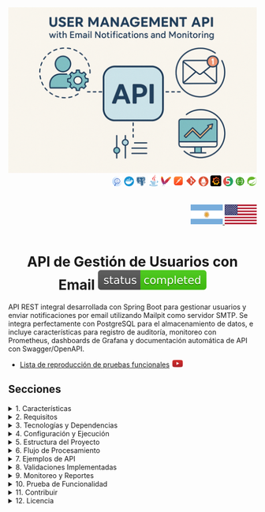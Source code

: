 <div align="center">
  <img src="../img/email-project.png" alt="Servicio de API de Email">
</div>

<div align="right">
    <img width="20" height="20" src="../icons/backend/java/png/log-four-j.png" />
    <img width="20" height="20" src="../icons/devops/png/docker.png" />
    <img width="20" height="20" src="../icons/database/png/postgres.png" />
    <img width="24" height="24" src="../icons/backend/java/png/java.png" />
    <img width="20" height="20" src="../icons/devops/png/maven.png" />
    <img width="22" height="22" src="../icons/devops/png/postman.png" />
    <img width="22" height="22" src="../icons/devops/png/git.png" />
    <img width="20" height="20" src="../icons/devops/png/prometheus.png" />
    <img width="22" height="22" src="../icons/devops/png/grafana.png" />   
    <img width="20" height="20" src="../icons/backend/java/png/junit.png" />
    <img width="20" height="20" src="../icons/devops/png/swagger.png" />
    <img width="20" height="20" src="../icons/backend/java/png/spring-boot.png" />
</div>

<br>

<br>

<div align="right">
  <a href="./README.es.md" target="_blank">
    <img src="../img/arg-flag.jpg" width="65" height="40" alt="Español" />
  </a>
  <a href="../../../../../README.md" target="_blank">
    <img src="../img/eeuu-flag.jpg" width="65" height="40" alt="English" />
  </a>
</div>

<br>

<div align="center">

# API de Gestión de Usuarios con Email ![(status-completed)](../icons/badges/status-completed.svg)

</div>


API REST integral desarrollada con Spring Boot para gestionar usuarios y enviar notificaciones por email utilizando Mailpit como servidor SMTP. Se integra perfectamente con PostgreSQL para el almacenamiento de datos, e incluye características para registro de auditoría, monitoreo con Prometheus, dashboards de Grafana y documentación automática de API con Swagger/OpenAPI.

* [Lista de reproducción de pruebas funcionales](https://www.youtube.com/playlist?list=PLCl11UFjHurDSHfBJ-uQp55RG-xhL162C) <a href="https://www.youtube.com/playlist?list=PLCl11UFjHurDSHfBJ-uQp55RG-xhL162C" target="_blank"> <img src="../icons/social-networks/yt.png" width="25" /></a>


## Secciones

<details>
<summary>1. Características</summary>

<br>

* Gestión de Usuarios: Operaciones CRUD completas para la gestión de usuarios
* Notificaciones por Email: Envío automático de emails para eventos de usuarios
* Registro de Auditoría: Seguimiento integral de todas las acciones del sistema
* Monitoreo: Métricas en tiempo real y verificaciones de salud
* Documentación de API: Interfaz Swagger interactiva para exploración de API
* Containerización: Despliegue fácil con Docker
* Integración de Base de Datos: Integración robusta con PostgreSQL
* Visualización de Métricas: Dashboards de Grafana para monitoreo del sistema

</details>


<details>
<summary>2. Requisitos</summary>

<br>

* Java 17 o superior
* Docker y Docker Compose
* Maven para construir el proyecto
* PostgreSQL (si se ejecuta sin Docker)
* Mailpit (si se ejecuta sin Docker)

</details>

<details>
<summary>3. Tecnologías y Dependencias</summary>

<br>

* Spring Boot: Framework principal para construir aplicaciones Java
* Spring Boot Starter Web: Para crear aplicaciones web RESTful
* Spring Boot Starter Mail: Para manejar emails
* Spring Boot Starter Data JPA: Para operaciones de base de datos
* Spring Boot Starter Actuator: Para monitoreo y métricas
* PostgreSQL: Base de datos para persistencia de datos
* Mailpit: Servidor SMTP para pruebas locales de email
* Docker & Docker Compose: Para containerización y orquestación
* Prometheus: Para recolección de métricas
* Grafana: Para visualización de métricas
* Swagger/OpenAPI: Para documentación de API
* Lombok: Para reducir código repetitivo
* JUnit: Para pruebas unitarias

</details>

<details>
<summary>4. Configuración y Ejecución</summary>

<br>

### Clonar Repositorio
```git
git clone https://github.com/andresWeitzel/email-api-service-MailPit
cd email-api-service-MailPit
```

### Configuración de Docker Compose para Desarrollo

* Antes de construir y ejecutar los contenedores, asegúrate de tener Docker ejecutándose (para Windows, usa [Docker Desktop](https://www.docker.com/products/docker-desktop/))
* Una vez instalado, asegúrate de que Docker esté ejecutándose
```git
docker --version
```
`Importante`: Verifica que ningún otro servicio (ej:postgres) esté ejecutándose como daemon en el sistema, de lo contrario ocurrirá un problema de conexión en el puerto.

* Una vez que Docker esté ejecutándose, puedes construir y desplegar los contenedores con docker compose (Este comando solo se necesita una vez para construir).
* Se creará el contenedor para Mailpit y Postgres. 
```git
docker-compose up --build
```

* Después de crear los contenedores con Docker Compose, cada vez que vamos a iniciar los contenedores usaremos el siguiente comando, de lo contrario lo ejecutaremos desde Docker Desktop. Inicia el entorno en modo desarrollo. Cada vez que quieras ejecutar la aplicación en desarrollo, no necesitarás compilar el jar. Simplemente ejecuta el siguiente comando:
```git
docker-compose up
```
* Otra opción es lanzar los contenedores desde Docker Desktop.
* Ejecuta la aplicación
```git
mvn spring-boot:run
```

</details>

<details>
<summary>5. Estructura del Proyecto</summary>

<br>

```
email-api-service-MailPit/
├── src/
│   ├── main/
│   │   ├── java/com/microservice/
│   │   │   ├── config/           # Clases de configuración
│   │   │   ├── controller/       # Controladores REST
│   │   │   ├── dto/             # Objetos de Transferencia de Datos
│   │   │   ├── exception/       # Manejadores de excepciones
│   │   │   ├── model/           # Modelos de entidades
│   │   │   ├── repository/      # Capa de acceso a datos
│   │   │   ├── service/         # Lógica de negocio
│   │   │   └── EmailApiMailpitApplication.java
│   │   └── resources/
│   │       ├── application.yml  # Configuración de la aplicación
│   │       └── static/          # Recursos estáticos
│   └── test/                    # Clases de prueba
├── docker-compose.yml           # Orquestación de Docker
├── Dockerfile                   # Contenedor de la aplicación
├── pom.xml                      # Dependencias de Maven
└── README.md                    # Documentación del proyecto
```

### Componentes Principales

* **Controllers**: Manejan solicitudes y respuestas HTTP
* **Services**: Implementan la lógica de negocio
* **Repositories**: Capa de acceso a datos
* **DTOs**: Objetos de transferencia de datos para comunicación de API
* **Models**: Entidades JPA para mapeo de base de datos
* **Config**: Clases de configuración de la aplicación
* **Exceptions**: Manejo personalizado de excepciones

</details>

<details>
<summary>6. Flujo de Procesamiento</summary>

<br>

1. **Gestión de Usuarios**: 
   * Operaciones de crear, leer, actualizar y eliminar usuarios
   * Notificaciones por email enviadas automáticamente para eventos de usuarios
   * Registro de auditoría para todas las acciones relacionadas con usuarios

2. **Procesamiento de Email**:
   * Integración del servicio de email con el servidor SMTP de Mailpit
   * Generación de emails basada en plantillas
   * Seguimiento del estado de entrega de emails

3. **Registro de Auditoría**:
   * Seguimiento integral de todas las acciones del sistema
   * Capacidades de filtrado por entidad, acción, nombre de usuario y detalles
   * Retención de datos históricos

4. **Monitoreo y Observabilidad**:
   * Verificaciones de salud en tiempo real a través de Spring Boot Actuator
   * Recolección de métricas con Prometheus
   * Visualización de dashboard con Grafana

</details>

<details>
<summary>7. Ejemplos de API</summary>

<br>

### Ejemplos de Gestión de Usuarios

#### Crear Usuario
```bash
curl -X POST http://localhost:8080/api/v1/users \
  -H "Content-Type: application/json" \
  -d '{
    "name": "Juan Pérez",
    "email": "juan.perez@ejemplo.com"
  }'
```

**Campos Requeridos:**
- `name`: String (obligatorio) - El nombre del usuario
- `email`: String (obligatorio) - Formato de email válido

**Ejemplos de Respuesta:**

**Respuesta Exitosa (200):**
```json
{
  "id": 1,
  "name": "Juan Pérez",
  "email": "juan.perez@ejemplo.com"
}
```

**Respuestas de Error:**

**Error de Validación (400):**
```json
{
  "errors": {
    "name": "El nombre es obligatorio"
  },
  "timestamp": "2025-07-14T17:21:59.3410006",
  "status": 400
}
```

**Formato de Email Inválido (400):**
```json
{
  "errors": {
    "email": "El email es inválido"
  },
  "timestamp": "2025-07-14T17:21:59.3410006",
  "status": 400
}
```

**Error de Email Duplicado (400):**
```json
{
  "errors": "El email ya está en uso: El email juan.perez@ejemplotest.com ya existe.",
  "timestamp": "2025-07-14T17:30:37.1875171",
  "status": 400
}
```

**📧 Email de Mailpit (después de la creación exitosa):**
```
From: noreply@email-api-service.com
To: juan.perez@ejemplo.com
Subject: Notificación de Registro de Cuenta

Hola Juan Pérez,

¡Gracias por registrarte con nosotros!
```

<br>

#### Obtener Todos los Usuarios
```bash
curl -X GET http://localhost:8080/api/v1/users
```

**Ejemplos de Respuesta:**

**Respuesta Exitosa (200):**
```json
{
  "content": [
    {
      "id": 1,
      "name": "Juan Pérez",
      "email": "juan.perez@ejemplo.com"
    },
    {
      "id": 2,
      "name": "María García",
      "email": "maria.garcia@ejemplo.com"
    }
  ],
  "pageable": {
    "sort": {
      "empty": false,
      "sorted": true,
      "unsorted": false
    },
    "offset": 0,
    "pageNumber": 0,
    "pageSize": 30,
    "paged": true,
    "unpaged": false
  },
  "totalElements": 2,
  "totalPages": 1,
  "last": true,
  "size": 30,
  "number": 0,
  "sort": {
    "empty": false,
    "sorted": true,
    "unsorted": false
  },
  "numberOfElements": 2,
  "first": true,
  "empty": false
}
```

<br>

#### Actualizar Usuario
```bash
curl -X PUT http://localhost:8080/api/v1/users/1 \
  -H "Content-Type: application/json" \
  -d '{
    "name": "Juan Pérez Actualizado",
    "email": "juan.actualizado@ejemplo.com"
  }'
```

**Ejemplos de Respuesta:**

**Respuesta Exitosa (200):**
```json
{
  "id": 1,
  "name": "Juan Pérez Actualizado",
  "email": "juan.actualizado@ejemplo.com"
}
```

**Respuestas de Error:**

**Usuario No Encontrado (404):**
```json
{
  "errors": "Usuario no encontrado con id: 999",
  "timestamp": "2025-07-14T17:45:12.9876543",
  "status": 404
}
```

**Error de Validación (400):**
```json
{
  "errors": {
    "email": "El email es inválido"
  },
  "timestamp": "2025-07-14T17:45:12.9876543",
  "status": 400
}
```

**📧 Email de Mailpit (después de la actualización exitosa):**
```
From: noreply@email-api-service.com
To: juan.actualizado@ejemplo.com
Subject: Notificación de Actualización de Cuenta

Hola Juan Pérez Actualizado,

Tu cuenta ha sido actualizada exitosamente.
```

<br>

#### Eliminar Usuario
```bash
curl -X DELETE http://localhost:8080/api/v1/users/1
```

**Ejemplos de Respuesta:**

**Respuesta Exitosa (200):**
```json
{
  "id": 1,
  "name": "Juan Pérez",
  "email": "juan.perez@ejemplo.com"
}
```

**Respuesta de Error:**

**Usuario No Encontrado (404):**
```json
{
  "errors": "Usuario no encontrado con id: 999",
  "timestamp": "2025-07-14T17:50:25.1234567",
  "status": 404
}
```

**📧 Email de Mailpit (después de la eliminación exitosa):**
```
From: noreply@email-api-service.com
To: juan.perez@ejemplo.com
Subject: Notificación de Eliminación de Cuenta

Hola Juan Pérez,

Tu cuenta ha sido eliminada exitosamente.
```

<br>

#### Obtener Usuario por ID
```bash
curl -X GET http://localhost:8080/api/v1/users/1
```

**Ejemplos de Respuesta:**

**Respuesta Exitosa (200):**
```json
{
  "id": 1,
  "name": "Juan Pérez",
  "email": "juan.perez@ejemplo.com",
  "createdAt": "2025-07-14T17:30:37.1875171",
  "updatedAt": "2025-07-14T17:30:37.1875171"
}
```

**Respuesta de Error:**

**Usuario No Encontrado (404):**
```json
{
  "errors": "Usuario no encontrado con id: 999",
  "timestamp": "2025-07-14T17:50:25.1234567",
  "status": 404
}
```

<br>

### Ejemplos de Registro de Auditoría

#### Crear Registro de Auditoría
```bash
curl -X POST http://localhost:8080/api/v1/audit-log \
  -H "Content-Type: application/json" \
  -d '{
    "entity": "Usuario",
    "action": "CREAR",
    "username": "usuario_admin",
    "details": "Creada nueva cuenta de usuario con email juan.perez@ejemplo.com"
  }'
```

**Campos del Registro de Auditoría:**
- `entity`: String - La entidad siendo auditada (ej: "Usuario")
- `action`: String - La acción realizada (ej: "CREAR", "ACTUALIZAR", "ELIMINAR")
- `username`: String - El nombre de usuario de la persona realizando la acción
- `details`: String - Descripción detallada de la acción
- `timestamp`: LocalDateTime (opcional) - Cuándo ocurrió la acción

**Ejemplos de Respuesta:**

**Respuesta Exitosa (200):**
```json
{
  "message": "Registro de auditoría creado exitosamente"
}
```

<br>

#### Actualizar Registro de Auditoría
```bash
curl -X PUT http://localhost:8080/api/v1/audit-log/1 \
  -H "Content-Type: application/json" \
  -d '{
    "entity": "Usuario",
    "action": "ACTUALIZAR",
    "username": "usuario_admin",
    "details": "Información de cuenta de usuario actualizada"
  }'
```

**Ejemplos de Respuesta:**

**Respuesta Exitosa (200):**
```json
{
  "id": 1,
  "entity": "Usuario",
  "action": "ACTUALIZAR",
  "username": "usuario_admin",
  "details": "Información de cuenta de usuario actualizada",
  "timestamp": "2025-07-14T17:55:42.6543210"
}
```

**Respuesta de Error:**

**Registro de Auditoría No Encontrado (404):**
```json
{
  "errors": "Registro de auditoría no encontrado con id: 999",
  "timestamp": "2025-07-14T17:55:42.6543210",
  "status": 404
}
```

<br>

#### Filtrar Registros de Auditoría
```bash
# Filtrar por entidad
curl -X GET "http://localhost:8080/api/v1/audit-log/entity?entity=Usuario"

# Filtrar por acción
curl -X GET "http://localhost:8080/api/v1/audit-log/action?action=CREAR"

# Filtrar por nombre de usuario
curl -X GET "http://localhost:8080/api/v1/audit-log/username?username=usuario_admin"

# Filtrar por detalles
curl -X GET "http://localhost:8080/api/v1/audit-log/details?details=Creada+nueva+cuenta"
```

**Ejemplos de Respuesta:**

**Respuesta Exitosa (200) - Resultados Filtrados:**
```json
{
  "content": [
    {
      "id": 1,
      "entity": "Usuario",
      "action": "CREAR",
      "username": "usuario_admin",
      "details": "Creada nueva cuenta de usuario con email juan.perez@ejemplo.com",
      "timestamp": "2025-07-14T17:30:37.1875171"
    },
    {
      "id": 3,
      "entity": "Usuario",
      "action": "CREAR",
      "username": "usuario_admin",
      "details": "Creada nueva cuenta de usuario con email maria.garcia@ejemplo.com",
      "timestamp": "2025-07-14T17:35:22.1234567"
    }
  ],
  "pageable": {
    "sort": {
      "empty": false,
      "sorted": true,
      "unsorted": false
    },
    "offset": 0,
    "pageNumber": 0,
    "pageSize": 30,
    "paged": true,
    "unpaged": false
  },
  "totalElements": 2,
  "totalPages": 1,
  "last": true,
  "size": 30,
  "number": 0,
  "sort": {
    "empty": false,
    "sorted": true,
    "unsorted": false
  },
  "numberOfElements": 2,
  "first": true,
  "empty": false
}
```

**Respuesta de Resultados Vacíos (200):**
```json
{
  "content": [],
  "pageable": {
    "sort": {
      "empty": false,
      "sorted": true,
      "unsorted": false
    },
    "offset": 0,
    "pageNumber": 0,
    "pageSize": 30,
    "paged": true,
    "unpaged": false
  },
  "totalElements": 0,
  "totalPages": 0,
  "last": true,
  "size": 30,
  "number": 0,
  "sort": {
    "empty": false,
    "sorted": true,
    "unsorted": false
  },
  "numberOfElements": 0,
  "first": true,
  "empty": true
}
```

<br>

### Códigos de Estado HTTP

**Códigos de Estado de Respuesta Comunes:**

- **200 OK**: Solicitud exitosa
- **201 Created**: Recurso creado exitosamente
- **400 Bad Request**: Error de validación o datos inválidos
- **404 Not Found**: Recurso no encontrado
- **409 Conflict**: Conflicto de recurso (ej: email duplicado)
- **500 Internal Server Error**: Error del servidor

<br>

### Guía de Pruebas Paso a Paso

**1. Iniciar la Aplicación:**
```bash
docker-compose up
```

**2. Crear un Usuario:**
```bash
curl -X POST http://localhost:8080/api/v1/users \
  -H "Content-Type: application/json" \
  -d '{
    "name": "Juan Pérez",
    "email": "juan.perez@ejemplo.com"
  }'
```

**3. Verificar Mailpit para Email:**
- Abre http://localhost:8025 en tu navegador
- Deberías ver un email de bienvenida enviado a juan.perez@ejemplo.com

**4. Obtener Todos los Usuarios:**
```bash
curl -X GET http://localhost:8080/api/v1/users
```

**5. Actualizar el Usuario:**
```bash
curl -X PUT http://localhost:8080/api/v1/users/1 \
  -H "Content-Type: application/json" \
  -d '{
    "name": "Juan Pérez Actualizado",
    "email": "juan.actualizado@ejemplo.com"
  }'
```

**6. Verificar Mailpit Nuevamente:**
- Actualiza http://localhost:8025
- Deberías ver un email de notificación de actualización

**7. Eliminar el Usuario:**
```bash
curl -X DELETE http://localhost:8080/api/v1/users/1
```

**8. Verificación Final de Mailpit:**
- Verifica http://localhost:8025 una vez más
- Deberías ver un email de confirmación de eliminación

<br>

### Escenarios de Error Comunes

**Prueba estos para testear el manejo de errores:**

**1. Crear Usuario con Nombre Faltante:**
```bash
curl -X POST http://localhost:8080/api/v1/users \
  -H "Content-Type: application/json" \
  -d '{
    "email": "juan.perez@ejemplo.com"
  }'
```
**Respuesta Esperada:**
```json
{
  "errors": {
    "name": "El nombre es obligatorio"
  },
  "timestamp": "2025-07-14T17:21:59.3410006",
  "status": 400
}
```

**2. Crear Usuario con Email Inválido:**
```bash
curl -X POST http://localhost:8080/api/v1/users \
  -H "Content-Type: application/json" \
  -d '{
    "name": "Juan Pérez",
    "email": "email-invalido"
  }'
```
**Respuesta Esperada:**
```json
{
  "errors": {
    "email": "El email es inválido"
  },
  "timestamp": "2025-07-14T17:21:59.3410006",
  "status": 400
}
```

**3. Crear Usuario con Email Duplicado:**
```bash
# Primero, crear un usuario
curl -X POST http://localhost:8080/api/v1/users \
  -H "Content-Type: application/json" \
  -d '{
    "name": "Juan Pérez",
    "email": "juan.perez@ejemplo.com"
  }'

# Luego intentar crear otro usuario con el mismo email
curl -X POST http://localhost:8080/api/v1/users \
  -H "Content-Type: application/json" \
  -d '{
    "name": "María García",
    "email": "juan.perez@ejemplo.com"
  }'
```
**Respuesta Esperada:**
```json
{
  "errors": "El email ya está en uso: El email juan.perez@ejemplo.com ya existe.",
  "timestamp": "2025-07-14T17:30:37.1875171",
  "status": 400
}
```

**📧 Email de Mailpit (NO se envía email para error de email duplicado):**
```
No se enviará email a Mailpit cuando hay un error de email duplicado.
La creación del usuario falla antes de que se llame al servicio de email.
```

**4. Obtener Usuario Inexistente:**
```bash
curl -X GET http://localhost:8080/api/v1/users/999
```
**Respuesta Esperada:**
```json
{
  "errors": "Usuario no encontrado con id: 999",
  "timestamp": "2025-07-14T17:50:25.1234567",
  "status": 404
}
```

**📧 Email de Mailpit (NO se envía email para error de no encontrado):**
```
No se enviará email a Mailpit cuando hay un error de "no encontrado".
La operación falla antes de que se llame al servicio de email.
```

### 📧 Resumen de Notificaciones por Email

**Los emails se envían a Mailpit SOLO para operaciones exitosas:**

✅ **CREAR Usuario** → Email de bienvenida enviado
✅ **ACTUALIZAR Usuario** → Email de notificación de actualización enviado  
✅ **ELIMINAR Usuario** → Email de confirmación de eliminación enviado
❌ **Errores de Validación** → No se envía email
❌ **Email Duplicado** → No se envía email
❌ **Usuario No Encontrado** → No se envía email

<br>

### Pruebas de Endpoints de Servicios Dockerizados

- **API de Registro de Auditoría**

  - `POST /api/v1/audit-log`  
  ➡️ [http://localhost:8080/api/v1/audit-log](http://localhost:8080/api/v1/audit-log)

  - `PUT /api/v1/audit-log/{id}`  
    ➡️ [http://localhost:8080/api/v1/audit-log/{id}](http://localhost:8080/api/v1/audit-log/1)
  
  - `DELETE /api/v1/audit-log/{id}`  
    ➡️ [http://localhost:8080/api/v1/audit-log/{id}](http://localhost:8080/api/v1/audit-log/1)
  
  - `GET /api/v1/audit-log`  
    ➡️ [http://localhost:8080/api/v1/audit-log](http://localhost:8080/api/v1/audit-log)
  
  - `GET /api/v1/audit-log/entity?entity={entityName}`  
    ➡️ [http://localhost:8080/api/v1/audit-log/entity?entity=Usuario](http://localhost:8080/api/v1/audit-log/entity?entity=Usuario)
  
  - `GET /api/v1/audit-log/action?action={actionType}`  
    ➡️ [http://localhost:8080/api/v1/audit-log/action?action=CREAR](http://localhost:8080/api/v1/audit-log/action?action=CREAR)
  
  - `GET /api/v1/audit-log/username?username={username}`  
    ➡️ [http://localhost:8080/api/v1/audit-log/username?username=admin](http://localhost:8080/api/v1/audit-log/username?username=admin)
  
  - `GET /api/v1/audit-log/details?details={details}`  
    ➡️ [http://localhost:8080/api/v1/audit-log/details?details=Creada+nueva+cuenta](http://localhost:8080/api/v1/audit-log/details?details=Creada+nueva+cuenta)

- **API de Usuarios**
  
  - `POST /api/v1/users`  
    ➡️ [http://localhost:8080/api/v1/users](http://localhost:8080/api/v1/users)
  
  - `PUT /api/v1/users/{id}`  
    ➡️ [http://localhost:8080/api/v1/users/{id}](http://localhost:8080/api/v1/users/1)
  
  - `DELETE /api/v1/users/{id}`  
    ➡️ [http://localhost:8080/api/v1/users/{id}](http://localhost:8080/api/v1/users/1)
  
  - `GET /api/v1/users/{id}`  
    ➡️ [http://localhost:8080/api/v1/users/{id}](http://localhost:8080/api/v1/users/1)
  
  - `GET /api/v1/users`  
    ➡️ [http://localhost:8080/api/v1/users](http://localhost:8080/api/v1/users)

- **Swagger UI:**
  - `GET /swagger-ui/index.html`  
    ➡️ [http://localhost:8080/swagger-ui/index.html](http://localhost:8080/swagger-ui/index.html)

  - `GET /v3/api-docs` – Documentación OpenAPI  
    ➡️ [http://localhost:8080/v3/api-docs](http://localhost:8080/v3/api-docs)

- **Endpoints de Actuator:**
  - `GET /actuator`  
    ➡️ [http://localhost:8080/actuator](http://localhost:8080/actuator)

  - `GET /actuator/health`  
    ➡️ [http://localhost:8080/actuator/health](http://localhost:8080/actuator/health)

  - `GET /actuator/metrics`  
    ➡️ [http://localhost:8080/actuator/metrics](http://localhost:8080/actuator/metrics)

  - `GET /actuator/prometheus`  
    ➡️ [http://localhost:8080/actuator/prometheus](http://localhost:8080/actuator/prometheus)

  - `GET /actuator/env`  
    ➡️ [http://localhost:8080/actuator/env](http://localhost:8080/actuator/env)

- **MailPit:**
  - `Interfaz Web`  
    ➡️ [http://localhost:8025](http://localhost:8025)
  
  - `Servidor SMTP` 
    ➡️ `smtp://localhost:1025`

- **Prometheus:**
  - `Interfaz Web`
    ➡️ [http://localhost:9090](http://localhost:9090)

- **Grafana:**
  - `Interfaz Web` 
    ➡️ [http://localhost:3000](http://localhost:3000)  
    🧾 Credenciales por defecto:
    - Usuario: `admin`
    - Contraseña: `admin`

- **PostgreSQL:**
  - `URL JDBC`  
    ➡️ `jdbc:postgresql://localhost:5432/mydatabase`  
    *  Usuario: `user`  
    *  Contraseña: `password`

### Ejemplos de Emails de Mailpit

**Cuando accedas a Mailpit en http://localhost:8025, verás emails como estos:**

#### Email de Creación de Usuario
```
From: noreply@email-api-service.com
To: juan.perez@ejemplo.com
Subject: ¡Bienvenido a Nuestro Servicio!

Estimado Juan Pérez,

¡Bienvenido a nuestro servicio! Tu cuenta ha sido creada exitosamente.

Detalles de la Cuenta:
- Nombre: Juan Pérez
- Email: juan.perez@ejemplo.com
- ID de Cuenta: 1

¡Gracias por unirte a nosotros!

Saludos cordiales,
El Equipo del Servicio de API de Email
```

#### Email de Actualización de Usuario
```
From: noreply@email-api-service.com
To: juan.actualizado@ejemplo.com
Subject: Tu Cuenta Ha Sido Actualizada

Estimado Juan Pérez Actualizado,

La información de tu cuenta ha sido actualizada exitosamente.

Detalles Actualizados:
- Nombre: Juan Pérez Actualizado
- Email: juan.actualizado@ejemplo.com
- ID de Cuenta: 1

Si no solicitaste este cambio, por favor contacta soporte inmediatamente.

Saludos cordiales,
El Equipo del Servicio de API de Email
```

#### Email de Eliminación de Usuario
```
From: noreply@email-api-service.com
To: juan.perez@ejemplo.com
Subject: Confirmación de Eliminación de Cuenta

Estimado Juan Pérez,

Tu cuenta ha sido eliminada exitosamente de nuestro sistema.

Detalles de la Cuenta:
- Nombre: Juan Pérez
- Email: juan.perez@ejemplo.com
- ID de Cuenta: 1

Todos tus datos han sido removidos permanentemente.

Saludos cordiales,
El Equipo del Servicio de API de Email
```

**Características de Mailpit:**
- **Vista Previa de Email**: Ver versiones HTML y texto de emails
- **Detalles de Email**: Ver headers, adjuntos y metadatos
- **Búsqueda**: Filtrar emails por remitente, destinatario o contenido
- **Exportar**: Descargar emails para propósitos de prueba
- **Tiempo Real**: Los emails aparecen instantáneamente cuando son enviados por la API

</details>

<details>
<summary>8. Validaciones Implementadas</summary>

<br>

* **Validación de Datos de Usuario**:
  * Validación de formato de email
  * Verificación de unicidad de nombre de usuario
  * Validación de campos requeridos
  * Restricciones de integridad de datos

* **Validación de Email**:
  * Conectividad del servidor SMTP
  * Verificación de formato de email
  * Seguimiento del estado de entrega

* **Validación de Base de Datos**:
  * Verificaciones de salud de conexión
  * Rollback de transacciones en errores
  * Validación de consistencia de datos

* **Validación de API**:
  * Validación de payload de solicitud
  * Manejo de códigos de estado HTTP
  * Formateo de respuestas de error

</details>

<details>
<summary>9. Monitoreo y Reportes</summary>

<br>

El sistema proporciona capacidades integrales de monitoreo y reportes:

* **Verificaciones de Salud**: Monitoreo de salud de la aplicación a través de Spring Boot Actuator
* **Recolección de Métricas**: Métricas de Prometheus para monitoreo de rendimiento
* **Visualización de Dashboard**: Dashboards de Grafana para monitoreo del sistema
* **Reportes de Auditoría**: Rastro de auditoría integral para cumplimiento
* **Reportes de Entrega de Email**: Estado de envío de email y seguimiento de entrega

</details>

<details>
<summary>10. Prueba de Funcionalidad</summary>

<br>

#### Ver demostración en video
* [Video de pruebas funcionales](https://www.youtube.com/playlist?list=PLCl11UFjHurDSHfBJ-uQp55RG-xhL162C) <a href="https://www.youtube.com/playlist?list=PLCl11UFjHurDSHfBJ-uQp55RG-xhL162C" target="_blank"> <img src="../icons/social-networks/yt.png" width="25" /></a>

</details>

<details>
<summary>11. Contribuir</summary>

<br>

1. Haz fork del proyecto
2. Crea tu rama de características (`git checkout -b feature/CaracteristicaIncreible`)
3. Haz commit de tus cambios (`git commit -m 'Agregar alguna Característica Increíble'`)
4. Haz push a la rama (`git push origin feature/CaracteristicaIncreible`)
5. Abre un Pull Request

</details>

<details>
<summary>12. Licencia</summary>

<br>

Este proyecto está bajo la Licencia MIT - ver el archivo LICENSE para más detalles.

</details>




















